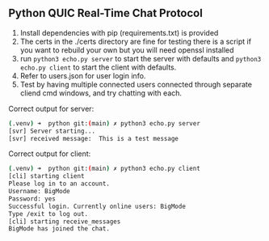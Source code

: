 ## Python QUIC Real-Time Chat Protocol

1. Install dependencies with pip (requirements.txt) is provided
2. The certs in the ./certs directory are fine for testing there is a script if you want to rebuild your own but you will need openssl installed
3. run `python3 echo.py server` to start the server with defaults and `python3 echo.py client` to start the client with defaults.
4. Refer to users.json for user login info.
5. Test by having multiple connected users connected through separate cliend cmd windows, and try chatting with each.

Correct output for server:

```sh
(.venv) ➜  python git:(main) ✗ python3 echo.py server
[svr] Server starting...
[svr] received message:  This is a test message
```

Correct output for client:


```sh
(.venv) ➜  python git:(main) ✗ python3 echo.py client
[cli] starting client
Please log in to an account.
Username: BigMode
Password: yes
Successful login. Currently online users: BigMode
Type /exit to log out.
[cli] starting receive_messages
BigMode has joined the chat.
```